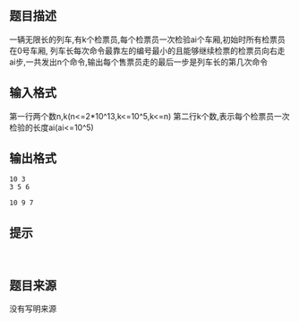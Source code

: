


## 题目描述
一辆无限长的列车,有k个检票员,每个检票员一次检验ai个车厢,初始时所有检票员在0号车厢,
列车长每次命令最靠左的编号最小的且能够继续检票的检票员向右走ai步,一共发出n个命令,输出每个售票员走的最后一步是列车长的第几次命令
## 输入格式
第一行两个数n,k(n<=2*10^13,k<=10^5,k<=n)
第二行k个数,表示每个检票员一次检验的长度ai(ai<=10^5)
## 输出格式

```input1
10 3
3 5 6

```

```output1
10 9 7
```

## 提示
 
## 题目来源
没有写明来源


